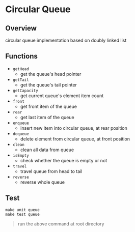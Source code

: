 # Circular Queue

## Overview
circular queue implementation based on doubly linked list

## Functions
+ `getHead`
    + get the queue's head pointer
+ `getTail`
    + get the queue's tail pointer
+ `getCapacity`
    + get current queue's element item count
+ `front`
    + get front item of the queue
+ `rear`
    + get last item of the queue
+ `enqueue`
    + insert new item into circular queue, at rear position
+ `dequeue`
    + delete element from circular queue, at front position
+ `clean`
    + clean all data from queue
+ `isEmpty`
    + check whether the queue is empty or not
+ `travel`
    + travel queue from head to tail
+ `reverse`
    + reverse whole queue

## Test
```=1
make unit queue
make test queue
```

> run the above command at root directory
